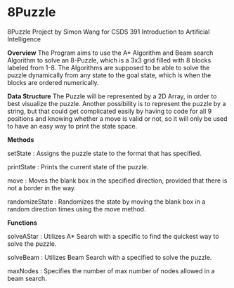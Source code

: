 # 8Puzzle
8Puzzle Project by Simon Wang for CSDS 391 Introduction to Artificial Intelligence

**Overview**
The Program aims to use the A* Algorithm and Beam search Algorithm to solve an 8-Puzzle, which is a 3x3 grid filled with 8 blocks labeled from 1-8. The Algorithms are supposed to be able to solve the puzzle dynamically from any state to the goal state, which is when the blocks are ordered numerically.

**Data Structure**
The Puzzle will be represented by a 2D Array, in order to best visualize the puzzle. Another possibility is to represent the puzzle by a string, but that could get complicated easily by having to code for all 9 positions and knowing whether a move is valid or not, so it will only be used to have an easy way to print the state space.

**Methods**

setState <state> : Assigns the puzzle state to the format that <state> has specified.

printState : Prints the current state of the puzzle.

move <direction> : Moves the blank box in the specified direction, provided that there is not a border in the way.

randomizeState <n> : Randomizes the state by moving the blank box in a random direction <n> times using the move method.

**Functions**

solveAStar <heuristic> : Utilizes A* Search with a specific <heuristic> to find the quickest way to solve the puzzle.

solveBeam <k> : Utilizes Beam Search with a specified <k> to solve the puzzle.

maxNodes <n> : Specifies the number of max number of nodes allowed in a beam search.

